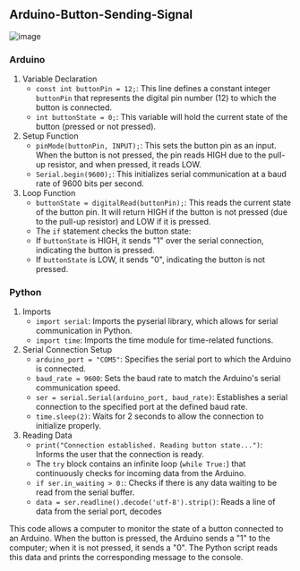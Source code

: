 ## Arduino-Button-Sending-Signal
![image](https://github.com/user-attachments/assets/811c278d-93e1-401d-9315-c6b227d0a63a)

### Arduino
1. Variable Declaration
   - `const int buttonPin = 12;`: This line defines a constant integer `buttonPin` that represents the digital pin number (12) to which the button is connected.
   - `int buttonState = 0;`: This variable will hold the current state of the button (pressed or not pressed).
2. Setup Function
   -  `pinMode(buttonPin, INPUT);`: This sets the button pin as an input. When the button is not pressed, the pin reads HIGH due to the pull-up resistor, and when pressed, it reads LOW.
   -  `Serial.begin(9600);`: This initializes serial communication at a baud rate of 9600 bits per second.
3. Loop Function
   -  `buttonState = digitalRead(buttonPin);`: This reads the current state of the button pin. It will return HIGH if the button is not pressed (due to the pull-up resistor) and LOW if it is pressed.
   -  The `if` statement checks the button state:
     -  If `buttonState` is HIGH, it sends "1" over the serial connection, indicating the button is pressed.
     -  If `buttonState` is LOW, it sends "0", indicating the button is not pressed.

### Python
1. Imports
   - `import serial`: Imports the pyserial library, which allows for serial communication in Python.
   - `import time`: Imports the time module for time-related functions.
2. Serial Connection Setup
   - `arduino_port = "COM5"`: Specifies the serial port to which the Arduino is connected.
   - `baud_rate = 9600`: Sets the baud rate to match the Arduino's serial communication speed.
   - `ser = serial.Serial(arduino_port, baud_rate)`: Establishes a serial connection to the specified port at the defined baud rate.
   - `time.sleep(2)`: Waits for 2 seconds to allow the connection to initialize properly.
3. Reading Data
   - `print("Connection established. Reading button state...")`: Informs the user that the connection is ready.
   - The `try` block contains an infinite loop (`while True:`) that continuously checks for incoming data from the Arduino.
   - `if ser.in_waiting > 0:`: Checks if there is any data waiting to be read from the serial buffer.
   - `data = ser.readline().decode('utf-8').strip()`: Reads a line of data from the serial port, decodes

This code allows a computer to monitor the state of a button connected to an Arduino. When the button is pressed, the Arduino sends a "1" to the computer; when it is not pressed, it sends a "0". The Python script reads this data and prints the corresponding message to the console.
